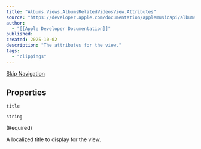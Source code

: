```yaml
---
title: "Albums.Views.AlbumsRelatedVideosView.Attributes"
source: "https://developer.apple.com/documentation/applemusicapi/albums/views-data.dictionary/albumsrelatedvideosview/attributes-data.dictionary"
author:
  - "[[Apple Developer Documentation]]"
published:
created: 2025-10-02
description: "The attributes for the view."
tags:
  - "clippings"
---
```

[Skip Navigation](https://developer.apple.com/documentation/applemusicapi/albums/views-data.dictionary/albumsrelatedvideosview/#app-main)

## Properties

`title`

`string`

(Required)

A localized title to display for the view.